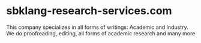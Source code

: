 # sbklang-research-services.com
This company specializes in all forms of writings: Academic and Industry. We do proofreading, editing, all forms of academic research and many more
